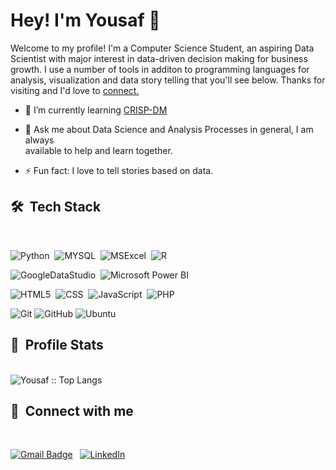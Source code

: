 # Hey! I'm Yousaf 👋

Welcome to my profile! I'm a Computer Science Student, an aspiring Data Scientist with major interest in data-driven decision making for business growth. I use a number of tools in additon to programming languages for analysis, visualization and data story telling that you'll see below. Thanks for visiting and I'd love to <a href="https://www.linkedin.com/in/yousaf530/" target='_blank'> connect. </a>

- 🌱 I’m currently learning <a href="https://www.sv-europe.com/crisp-dm-methodology/#:~:text=CRISP%2DDM%20stands%20for%20cross,claim%20any%20ownership%20over%20it." target='_blank'> CRISP-DM </a>

- 💬 Ask me about Data Science and Analysis Processes in general, I am always <br> available to help and learn together.

- ⚡ Fun fact: I love to tell stories based on data.

<h2> 🛠 &nbsp;Tech Stack</h2>
<br>

![Python](https://img.shields.io/badge/Python-14354C?style=logo=python&logoColor=white)&nbsp;
![MYSQL](https://img.shields.io/badge/MySQL-00000F)&nbsp;
![MSExcel](https://img.shields.io/badge/Microsoft_Excel-217346)&nbsp;
![R](https://img.shields.io/badge/R-276DC3)

![GoogleDataStudio](https://img.shields.io/badge/Google_Data_Studio-E34F26.svg?)&nbsp;
![Microsoft Power BI](https://img.shields.io/badge/Microsoft_Power_BI-276DC3.svg?)

![HTML5](https://img.shields.io/badge/HTML5-E34F26?)&nbsp;
![CSS](https://img.shields.io/badge/CSS-239120)&nbsp;
![JavaScript](https://img.shields.io/badge/JavaScript-323330)&nbsp;
![PHP](https://img.shields.io/badge/PHP-777BB4)

![Git](https://img.shields.io/badge/Git-F05032)
![GitHub](https://img.shields.io/badge/GitHub-100000)
![Ubuntu](https://img.shields.io/badge/Ubuntu-E95420)

<h2> 🔰 &nbsp;Profile Stats</h2>
<br>

<img src="https://github-readme-stats.vercel.app/api/top-langs/?username=yousaf530&langs_count=8&theme=tokyonight&layout=compact" alt="Yousaf :: Top Langs" align='center'/>  

<h2> 🔰 &nbsp;Connect with me</h2>
<br>

[![Gmail Badge](https://img.shields.io/badge/gmail-c14438?&style=for-the-badge&logo=Gmail&logoColor=white&link=mailto:yousafsaddique523@gmail.com)](mailto:yousafsaddique523@gmail.com) &nbsp; [![LinkedIn](https://img.shields.io/badge/Linkedin-%230077B5.svg?&style=for-the-badge&logo=linkedin&logoColor=white)](https://www.linkedin.com/in/yousaf530/)
